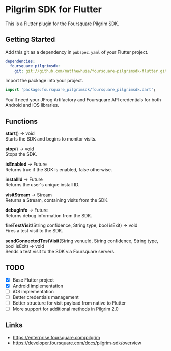 # Pilgrim SDK for Flutter
This is a Flutter plugin for the Foursquare Pilgrim SDK.

## Getting Started
Add this git as a dependency in `pubspec.yaml` of your Flutter project.
```yaml
dependencies:
  foursquare_pilgrimsdk:
    git: git://github.com/matthewhuie/foursquare-pilgrimsdk-flutter.git
```

Import the package into your project.
```dart
import 'package:foursquare_pilgrimsdk/foursquare_pilgrimsdk.dart';
```

You'll need your JFrog Artifactory and Foursquare API credentials for both Android and iOS libraries.

## Functions
**start**() → void  
Starts the SDK and begins to monitor visits.

**stop**() → void  
Stops the SDK.

**isEnabled** → Future<bool>  
Returns true if the SDK is enabled, false otherwise.

**installId** → Future<String>  
Returns the user's unique install ID.

**visitStream** → Stream<dynamic>  
Returns a Stream, containing visits from the SDK.

**debugInfo** → Future<String>  
Returns debug information from the SDK.

**fireTestVisit**(String confidence, String type, bool isExit) → void  
Fires a test visit to the SDK.

**sendConnectedTestVisit**(String venueId, String confidence, String type, bool isExit) → void  
Sends a test visit to the SDK via Foursquare servers.

## TODO
- [x] Base Flutter project
- [x] Android implementation
- [ ] iOS implementation
- [ ] Better credentials management
- [ ] Better structure for visit payload from native to Flutter
- [ ] More support for additional methods in Pilgrim 2.0

## Links
- https://enterprise.foursquare.com/pilgrim
- https://developer.foursquare.com/docs/pilgrim-sdk/overview
